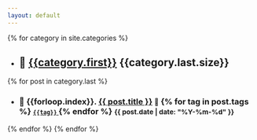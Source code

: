 ```yaml
---
layout: default
---
```

{% for category in site.categories %}
- ## :closed_book: [**{{category.first}}**]({{site.baseurl}}/category/{{category.first}})  {{category.last.size}}
{% for post in category.last %}
  - ### :page_with_curl: {{forloop.index}}. [{{ post.title }}]({{post.url}})  <small>:bookmark:</small> {% for tag in post.tags %} [<small> `{{tag}}` </small>]({{site.baseurl}}/tag/{{tag}}) {% endfor %}      <small>{{ post.date | date: "%Y-%m-%d" }} </small> 

{% endfor %}
{% endfor %}